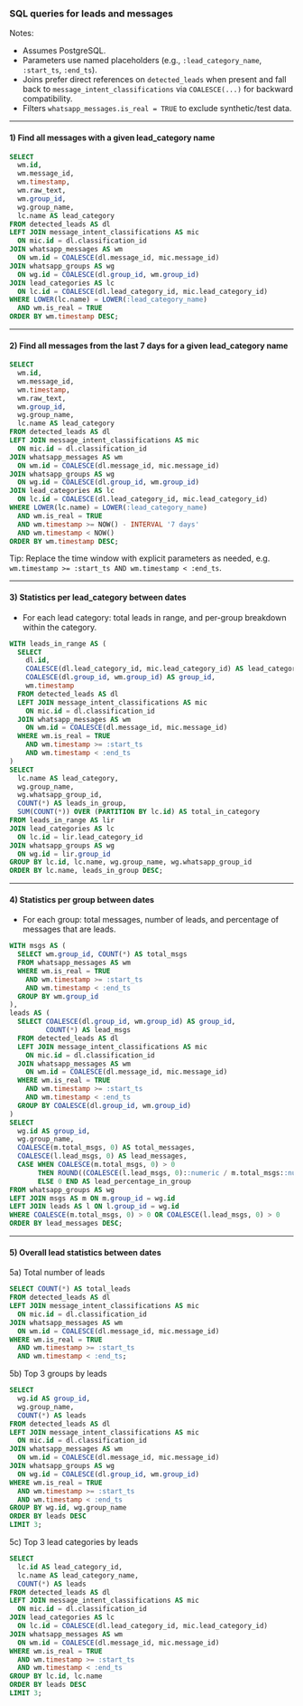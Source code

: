 ### SQL queries for leads and messages

Notes:
- Assumes PostgreSQL.
- Parameters use named placeholders (e.g., `:lead_category_name`, `:start_ts`, `:end_ts`).
- Joins prefer direct references on `detected_leads` when present and fall back to `message_intent_classifications` via `COALESCE(...)` for backward compatibility.
- Filters `whatsapp_messages.is_real = TRUE` to exclude synthetic/test data.

---

#### 1) Find all messages with a given lead_category name

```sql
SELECT
  wm.id,
  wm.message_id,
  wm.timestamp,
  wm.raw_text,
  wm.group_id,
  wg.group_name,
  lc.name AS lead_category
FROM detected_leads AS dl
LEFT JOIN message_intent_classifications AS mic
  ON mic.id = dl.classification_id
JOIN whatsapp_messages AS wm
  ON wm.id = COALESCE(dl.message_id, mic.message_id)
JOIN whatsapp_groups AS wg
  ON wg.id = COALESCE(dl.group_id, wm.group_id)
JOIN lead_categories AS lc
  ON lc.id = COALESCE(dl.lead_category_id, mic.lead_category_id)
WHERE LOWER(lc.name) = LOWER(:lead_category_name)
  AND wm.is_real = TRUE
ORDER BY wm.timestamp DESC;
```

---

#### 2) Find all messages from the last 7 days for a given lead_category name

```sql
SELECT
  wm.id,
  wm.message_id,
  wm.timestamp,
  wm.raw_text,
  wm.group_id,
  wg.group_name,
  lc.name AS lead_category
FROM detected_leads AS dl
LEFT JOIN message_intent_classifications AS mic
  ON mic.id = dl.classification_id
JOIN whatsapp_messages AS wm
  ON wm.id = COALESCE(dl.message_id, mic.message_id)
JOIN whatsapp_groups AS wg
  ON wg.id = COALESCE(dl.group_id, wm.group_id)
JOIN lead_categories AS lc
  ON lc.id = COALESCE(dl.lead_category_id, mic.lead_category_id)
WHERE LOWER(lc.name) = LOWER(:lead_category_name)
  AND wm.is_real = TRUE
  AND wm.timestamp >= NOW() - INTERVAL '7 days'
  AND wm.timestamp < NOW()
ORDER BY wm.timestamp DESC;
```

Tip: Replace the time window with explicit parameters as needed, e.g. `wm.timestamp >= :start_ts AND wm.timestamp < :end_ts`.

---

#### 3) Statistics per lead_category between dates
- For each lead category: total leads in range, and per-group breakdown within the category.

```sql
WITH leads_in_range AS (
  SELECT
    dl.id,
    COALESCE(dl.lead_category_id, mic.lead_category_id) AS lead_category_id,
    COALESCE(dl.group_id, wm.group_id) AS group_id,
    wm.timestamp
  FROM detected_leads AS dl
  LEFT JOIN message_intent_classifications AS mic
    ON mic.id = dl.classification_id
  JOIN whatsapp_messages AS wm
    ON wm.id = COALESCE(dl.message_id, mic.message_id)
  WHERE wm.is_real = TRUE
    AND wm.timestamp >= :start_ts
    AND wm.timestamp < :end_ts
)
SELECT
  lc.name AS lead_category,
  wg.group_name,
  wg.whatsapp_group_id,
  COUNT(*) AS leads_in_group,
  SUM(COUNT(*)) OVER (PARTITION BY lc.id) AS total_in_category
FROM leads_in_range AS lir
JOIN lead_categories AS lc
  ON lc.id = lir.lead_category_id
JOIN whatsapp_groups AS wg
  ON wg.id = lir.group_id
GROUP BY lc.id, lc.name, wg.group_name, wg.whatsapp_group_id
ORDER BY lc.name, leads_in_group DESC;
```

---

#### 4) Statistics per group between dates
- For each group: total messages, number of leads, and percentage of messages that are leads.

```sql
WITH msgs AS (
  SELECT wm.group_id, COUNT(*) AS total_msgs
  FROM whatsapp_messages AS wm
  WHERE wm.is_real = TRUE
    AND wm.timestamp >= :start_ts
    AND wm.timestamp < :end_ts
  GROUP BY wm.group_id
),
leads AS (
  SELECT COALESCE(dl.group_id, wm.group_id) AS group_id,
         COUNT(*) AS lead_msgs
  FROM detected_leads AS dl
  LEFT JOIN message_intent_classifications AS mic
    ON mic.id = dl.classification_id
  JOIN whatsapp_messages AS wm
    ON wm.id = COALESCE(dl.message_id, mic.message_id)
  WHERE wm.is_real = TRUE
    AND wm.timestamp >= :start_ts
    AND wm.timestamp < :end_ts
  GROUP BY COALESCE(dl.group_id, wm.group_id)
)
SELECT
  wg.id AS group_id,
  wg.group_name,
  COALESCE(m.total_msgs, 0) AS total_messages,
  COALESCE(l.lead_msgs, 0) AS lead_messages,
  CASE WHEN COALESCE(m.total_msgs, 0) > 0
       THEN ROUND((COALESCE(l.lead_msgs, 0)::numeric / m.total_msgs::numeric) * 100, 2)
       ELSE 0 END AS lead_percentage_in_group
FROM whatsapp_groups AS wg
LEFT JOIN msgs AS m ON m.group_id = wg.id
LEFT JOIN leads AS l ON l.group_id = wg.id
WHERE COALESCE(m.total_msgs, 0) > 0 OR COALESCE(l.lead_msgs, 0) > 0
ORDER BY lead_messages DESC;
```

---

#### 5) Overall lead statistics between dates

5a) Total number of leads
```sql
SELECT COUNT(*) AS total_leads
FROM detected_leads AS dl
LEFT JOIN message_intent_classifications AS mic
  ON mic.id = dl.classification_id
JOIN whatsapp_messages AS wm
  ON wm.id = COALESCE(dl.message_id, mic.message_id)
WHERE wm.is_real = TRUE
  AND wm.timestamp >= :start_ts
  AND wm.timestamp < :end_ts;
```

5b) Top 3 groups by leads
```sql
SELECT
  wg.id AS group_id,
  wg.group_name,
  COUNT(*) AS leads
FROM detected_leads AS dl
LEFT JOIN message_intent_classifications AS mic
  ON mic.id = dl.classification_id
JOIN whatsapp_messages AS wm
  ON wm.id = COALESCE(dl.message_id, mic.message_id)
JOIN whatsapp_groups AS wg
  ON wg.id = COALESCE(dl.group_id, wm.group_id)
WHERE wm.is_real = TRUE
  AND wm.timestamp >= :start_ts
  AND wm.timestamp < :end_ts
GROUP BY wg.id, wg.group_name
ORDER BY leads DESC
LIMIT 3;
```

5c) Top 3 lead categories by leads
```sql
SELECT
  lc.id AS lead_category_id,
  lc.name AS lead_category_name,
  COUNT(*) AS leads
FROM detected_leads AS dl
LEFT JOIN message_intent_classifications AS mic
  ON mic.id = dl.classification_id
JOIN lead_categories AS lc
  ON lc.id = COALESCE(dl.lead_category_id, mic.lead_category_id)
JOIN whatsapp_messages AS wm
  ON wm.id = COALESCE(dl.message_id, mic.message_id)
WHERE wm.is_real = TRUE
  AND wm.timestamp >= :start_ts
  AND wm.timestamp < :end_ts
GROUP BY lc.id, lc.name
ORDER BY leads DESC
LIMIT 3;
```

